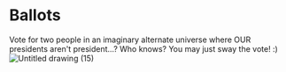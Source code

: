# Ballots
Vote for two people in an imaginary alternate universe where OUR presidents aren't president...? Who knows? You may just sway the vote! :)
![Untitled drawing (15)](https://user-images.githubusercontent.com/122167559/231219988-1a4a7db8-54d1-44bb-84dc-b7b4850c4acd.png)
